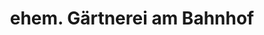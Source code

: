 ---
title: "ehem. Gärtnerei am Bahnhof"
url: /korntal-muenchingen/ehem-gaertnerei-am-bahnhof/
shop: Blumen
---